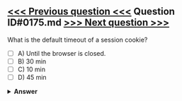 [<<< Previous question <<<](0174.md)   Question ID#0175.md   [>>> Next question >>>](0176.md)
---

What is the default timeout of a session cookie?

- [ ] A) Until the browser is closed.
- [ ] B) 30 min
- [ ] C) 10 min
- [ ] D) 45 min

<details><summary><b>Answer</b></summary>
<p>
  Answer: <strong>A</strong>
</p>
</details>

